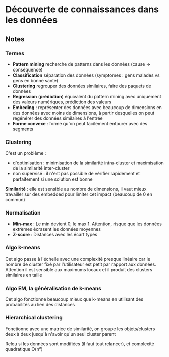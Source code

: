 # Découverte de connaissances dans les données

## Notes

### Termes

- **Pattern mining** recherche de patterns dans les données (cause => conséquence)
- **Classification** séparation des données (symptomes : gens malades vs gens en bonne santé)
- **Clustering** regrouper des données similaires, faire des paquets de données
- **Regression** (**prédiction**) équivalent du pattern mining avec uniquement des valeurs numériques, prédiction des valeurs
- **Embeding** : représenter des données avec beaucoup de dimensions en des données avec moins de dimensions, à partir desquelles on peut regénérer des données similaires à l'entrée
- **Forme convexe** : forme qu'on peut facilement entourer avec des segments

### Clustering

C'est un problème :

- d'optimisation : minimisation de la similarité intra-cluster et maximisation de la similarité inter-cluster
- non supervisé : il n'est pas possible de vérifier rapidement et parfaitement si une solution est bonne

**Similarité** : elle est sensible au nombre de dimensions, il vaut mieux travailler sur des embedded pour limiter cet impact (beaucoup de 0 en commun)

### Normalisation

- **Min-max** : Le min devient 0, le max 1. Attention, risque que les données extrèmes écrasent les données moyennes
- **Z-score** : Distances avec les écart types

### Algo k-means

Cet algo passe à l'échelle avec une complexité presque linéaire car le nombre de cluster fixé par l'utilisateur est petit par rapport aux données. Attention il est sensible aux maximums locaux et il produit des clusters similaires en taille

### Algo EM, la généralisation de k-means

Cet algo fonctionne beaucoup mieux que k-means en utilisant des probabilités au lien des distances

### Hierarchical clustering

Fonctionne avec une matrice de similarité, on groupe les objets/clusters deux à deux jusqu'à n'avoir qu'un seul cluster parent

Relou si les données sont modifiées (il faut tout relancer), et complexité quadratique O(n²)
